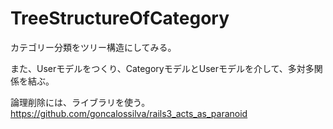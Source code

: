 TreeStructureOfCategory
=======================

カテゴリー分類をツリー構造にしてみる。

また、Userモデルをつくり、CategoryモデルとUserモデルを介して、多対多関係を結ぶ。

論理削除には、ライブラリを使う。
https://github.com/goncalossilva/rails3_acts_as_paranoid


